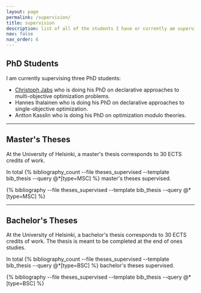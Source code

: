 ```yaml
---
layout: page
permalink: /supervision/
title: supervision
description: list of all of the students I have or currently am supervising
nav: false
nav_order: 6
---
```


## PhD Students

I am currently supervising three PhD students:

- [Christoph Jabs](https://christophjabs.info/) who is doing his PhD on declarative approaches to multi-objective optimization
  problems.
- Hannes Ihalainen who is doing his PhD on declarative approaches to single-objective optimization.
- Antton Kasslin who is doing his PhD on optimization modulo theories.

<hr>

## Master's Theses

At the University of Helsinki, a master's thesis corresponds to 30 ECTS credits
of work.

In total {% bibliography_count --file theses_supervised --template bib_thesis --query @*[type=MSC] %} master's theses supervised.

<div class="publications">
{% bibliography --file theses_supervised --template bib_thesis --query @*[type=MSC] %}
</div>

<hr>

## Bachelor's Theses

At the University of Helsinki, a bachelor's thesis corresponds to 30 ECTS credits
of work. The thesis is meant to be completed at the end of ones studies.

In total {% bibliography_count --file theses_supervised --template bib_thesis --query @*[type=BSC] %} bachelor's theses supervised.

<div class="publications">
{% bibliography --file theses_supervised --template bib_thesis --query @*[type=BSC] %}
</div>
